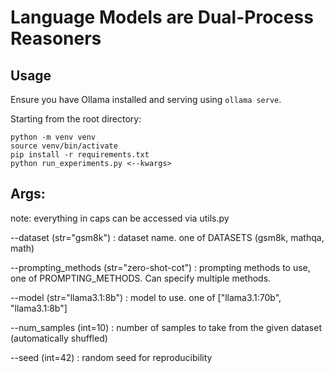 # Language Models are Dual-Process Reasoners

## Usage

Ensure you have Ollama installed and serving using `ollama serve`.

Starting from the root directory:

```
python -m venv venv
source venv/bin/activate
pip install -r requirements.txt
python run_experiments.py <--kwargs>
```

## Args:
note: everything in caps can be accessed via utils.py

--dataset (str="gsm8k") : dataset name. one of DATASETS (gsm8k, mathqa, math)

--prompting_methods (str="zero-shot-cot") : prompting methods to use, one of PROMPTING_METHODS. Can specify multiple methods.

--model (str="llama3.1:8b") : model to use. one of ["llama3.1:70b", "llama3.1:8b"]

--num_samples (int=10) : number of samples to take from the given dataset (automatically shuffled)

--seed (int=42) : random seed for reproducibility
